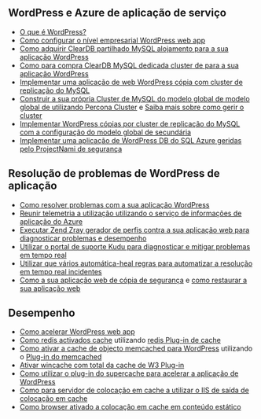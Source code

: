 ## <a name="wordpress-and-azure-app-service"></a>WordPress e Azure de aplicação de serviço

* [O que é WordPress?](https://wordpress.org/)
* [Como configurar o nível empresarial WordPress web app](../articles/app-service-web/web-sites-php-enterprise-wordpress.md)
* [Como adquirir ClearDB partilhado MySQL alojamento para a sua aplicação WordPress](http://blog.syntaxc4.net/post/2012/12/03/provisioning-a-mysql-database-from-the-windows-azure-store.aspx)
* [Como para compra ClearDB MySQL dedicada cluster de para a sua aplicação WordPress](https://azure.microsoft.com/blog/announcing-new-mysql-premium-tiers-from-cleardb/)
* [Implementar uma aplicação de web WordPress cópia com cluster de replicação do MySQL](/documentation/templates/wordpress-mysql-replication/)
* [Construir a sua própria Cluster de MySQL do modelo global de modelo global de utilizando Percona Cluster](/documentation/templates/mysql-ha-pxc/) e [Saiba mais sobre como gerir o cluster](https://github.com/fanjeffrey/axiom.articles/tree/master/pxc)
* [Implementar WordPress cópias por cluster de replicação do MySQL com a configuração do modelo global de secundária](/documentation/templates/mysql-replication/)
* [Implementar uma aplicação de WordPress DB do SQL Azure geridas pelo ProjectNami de segurança](/marketplace/partners/projectnami/projectnami/)
  
## <a name="troubleshooting-wordpress-application"></a>Resolução de problemas de WordPress de aplicação

* [Como resolver problemas com a sua aplicação WordPress](https://sunithamk.wordpress.com/2014/09/04/wordpress-troubleshooting-techniques-on-azure-websites/)
* [Reunir telemetria a utilização utilizando o serviço de informações de aplicação do Azure](https://azure.microsoft.com/blog/usage-analytics-for-wordpress-with-azure-app-insights/)
* [Executar Zend Zray gerador de perfis contra a sua aplicação web para diagnosticar problemas e desempenho](https://sunithamk.wordpress.com/2015/08/04/profiling-php-application-on-azure-web-apps/)
* [Utilizar o portal de suporte Kudu para diagnosticar e mitigar problemas em tempo real](https://sunithamk.wordpress.com/2015/11/04/diagnose-and-mitigate-issues-with-azure-web-apps-support-portal/)
* [Utilizar que vários automática-heal regras para automatizar a resolução em tempo real incidentes](http://microsoftazurewebsitescheatsheet.info/#auto-heal)
* [Como a sua aplicação web de cópia de segurança](../articles/app-service-web/web-sites-backup.md) e [como restaurar a sua aplicação web](../articles/app-service-web/web-sites-restore.md)

## <a name="performance"></a>Desempenho

* [Como acelerar WordPress web app](https://sunithamk.wordpress.com/2014/08/01/10-ways-to-speed-up-your-wordpress-site-on-azure-websites/)
* [Como redis activados cache](../articles/redis-cache/cache-dotnet-how-to-use-azure-redis-cache.md) utilizando [redis Plug-in de cache](https://wordpress.org/plugins/wp-redis/)
* [Como ativar a cache de objecto memcached para WordPress](../articles/app-service-web/web-sites-connect-to-redis-using-memcache-protocol.md) utilizando o [Plug-in do memcached](https://wordpress.org/plugins/memcached/)
* [Ativar wincache com total da cache de W3 Plug-in](https://wordpress.org/plugins/w3-total-cache/)
* [Como utilizar o plug-in do supercache para acelerar a aplicação de WordPress](http://ruslany.net/2008/12/speed-up-wordpress-on-iis-70/)
* [Como para servidor de colocação em cache a utilizar o IIS de saída de colocação em cache](http://blogs.msdn.com/b/brian_swan/archive/2011/06/08/performance-tuning-php-apps-on-windows-iis-with-output-caching.aspx)
* [Como browser ativado a colocação em cache em conteúdo estático](http://www.iis.net/configreference/system.webserver/staticcontent)

